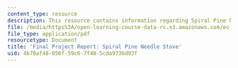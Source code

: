 ```yaml
---
content_type: resource
description: This resource contains information regarding Spiral Pine Needle Cookstove.
file: /media/https%3A/open-learning-course-data-rc.s3.amazonaws.com/ec-720j-d-lab-ii-design-spring-2010/4b70af48056f59c67f485cda9736d93f_MITEC_720JS10_ProjStoveFin.pdf
file_type: application/pdf
resourcetype: Document
title: 'Final Project Report: Spiral Pine Needle Stove'
uid: 4b70af48-056f-59c6-7f48-5cda9736d93f
---
```

